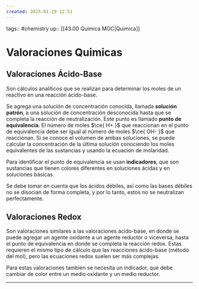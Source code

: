 ```yaml
---
created: 2023-01-29 12:51
---
```

tags:: #chemistry 
up:: [[43.00 Quimica MOC|Quimica]]
# Valoraciones Quimicas
## Valoraciones Ácido-Base
Son cálculos analíticos que se realizan para determinar los moles de un reactivo en una reacción ácido-base.

Se agrega una solución de concentración conocida, llamada **solución patrón**, a una solución de concentración desconocida hasta que se completa la reacción de neutralización. Este punto es llamado **punto de equivalencia**. El número de moles $\ce{ H+ }$ que reaccionan en el punto de equivalencia debe ser igual al número de moles $\ce{ OH- }$ que reaccionan. Si se conoce el volumen de ambas soluciones, se puede calcular la concentración de la última solución conociendo los moles equivalentes de las sustancias y usando la ecuación de molaridad.

Para identificar el punto de equivalencia se usan **indicadores**, que son sustancias que tienen colores diferentes en soluciones ácidas y en soluciones básicas.

Se debe tomar en cuenta que los ácidos débiles, así como las bases débiles no se disocian de forma completa, y por lo tanto, estos no se neutralizan perfectamente.

## Valoraciones Redox
Son valoraciones similares a las valoraciones ácido-base, en donde se puede agregar un agente oxidante a un agente reductor o viceversa, hasta el punto de equivalencia en donde se completa la reacción redox. Estas requieren el mismo tipo de cálculo que las reacciones ácido-base (método del mol), pero las ecuaciones redox suelen ser más complejas.

Para estas valoraciones tambien se necesita un indicador, que debe cambiar de color entre un medio oxidante y un medio reductor.
___
